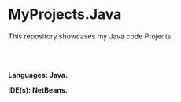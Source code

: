 # MyProjects.Java
<p> This repository showcases my Java code Projects.</p>

<br>
<br>

<p> <b>Languages: Java. </b> </p>
<p> <b>IDE(s): NetBeans. </b> </p>
